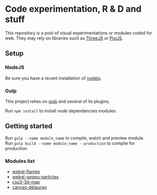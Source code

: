 # Code experimentation, R & D and stuff

This repository is a pool of visual experimentations or modules coded for web. They may rely on libraries such as [ThreeJS](https://github.com/mrdoob/three.js/) or [PixiJS](https://github.com/GoodBoyDigital/pixi.js/).

## Setup

### NodeJS
Be sure you have a recent installation of [nodejs](http://nodejs.org/).

### Gulp
This project relies on [gulp](http://gulpjs.com/) and several of its plugins.

Run `npm install` to install node dependencies modules.

## Getting started
Run `gulp --name module_name` to compile, watch and preview module.  
Run `gulp build --name module_name --production` to compile for production.  

### Modules list
- [webgl-flames](https://github.com/mrgnou/lab/tree/master/src/webgl-flames)
- [webgl-gpgpu-particles](https://github.com/mrgnou/lab/tree/master/src/webgl-gpgpu-particles)
- [css3-3d-map](https://github.com/mrgnou/lab/tree/master/src/css3-3d-map)
- [canvas-delaunay](https://github.com/mrgnou/lab/tree/master/src/canvas-delaunay)